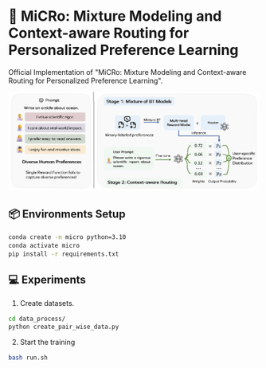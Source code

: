 # 🚀 MiCRo: Mixture Modeling and Context-aware Routing for Personalized Preference Learning

Official Implementation of "MiCRo: Mixture Modeling and Context-aware Routing for Personalized Preference Learning".

![Framework](figures/main_figure.png)

## 📦 Environments Setup
```bash
conda create -n micro python=3.10
conda activate micro
pip install -r requirements.txt
```

## 💻 Experiments
1. Create datasets.
```bash
cd data_process/
python create_pair_wise_data.py
```
2. Start the training
```bash
bash run.sh
```
